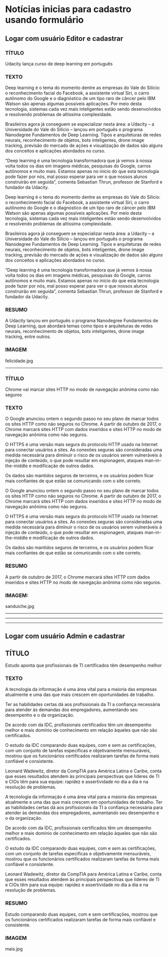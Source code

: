 # Notícias inicias para cadastro usando formulário

## Logar com usuário Editor e cadastrar

### TÍTULO

Udacity lança curso de deep learning em português

### TEXTO

Deep learning é o tema do momento dentre as empresas do Vale do Silício: o reconhecimento facial do Facebook, a assistente virtual Siri, o carro autônomo do Google e o diagnóstico de um tipo raro de câncer pelo IBM Watson são apenas algumas possíveis aplicações. Por meio desta tecnologia, sistemas cada vez mais inteligentes estão sendo desenvolvidos e resolvendo problemas de altíssima complexidade.

Brasileiros agora já conseguem se especializar nesta área: a Udacity – a Universidade do Vale do Silício – lançou em português o programa Nanodegree Fundamentos de Deep Learning. Tipos e arquiteturas de redes neurais, reconhecimento de objetos, bots inteligentes, drone image tracking, previsão do mercado de ações e visualização de dados são alguns dos conceitos e aplicações abordados no curso.

“Deep learning é uma tecnologia transformadora que já vemos à nossa volta todos os dias em imagens médicas, pesquisas do Google, carros autônomos e muito mais. Estamos apenas no início do que esta tecnologia pode fazer por nós, mal posso esperar para ver o que nossos alunos construirão em seguida”, comenta Sebastian Thrun, professor de Stanford e fundador da Udacity.

Deep learning é o tema do momento dentre as empresas do Vale do Silício: o reconhecimento facial do Facebook, a assistente virtual Siri, o carro autônomo do Google e o diagnóstico de um tipo raro de câncer pelo IBM Watson são apenas algumas possíveis aplicações. Por meio desta tecnologia, sistemas cada vez mais inteligentes estão sendo desenvolvidos e resolvendo problemas de altíssima complexidade.

Brasileiros agora já conseguem se especializar nesta área: a Udacity – a Universidade do Vale do Silício – lançou em português o programa Nanodegree Fundamentos de Deep Learning. Tipos e arquiteturas de redes neurais, reconhecimento de objetos, bots inteligentes, drone image tracking, previsão do mercado de ações e visualização de dados são alguns dos conceitos e aplicações abordados no curso.

“Deep learning é uma tecnologia transformadora que já vemos à nossa volta todos os dias em imagens médicas, pesquisas do Google, carros autônomos e muito mais. Estamos apenas no início do que esta tecnologia pode fazer por nós, mal posso esperar para ver o que nossos alunos construirão em seguida”, comenta Sebastian Thrun, professor de Stanford e fundador da Udacity.


### RESUMO

A Udacity lançou em português o programa Nanodegree Fundamentos de Deep Learning, que abordará temas como tipos e arquiteturas de redes neurais, reconhecimento de objetos, bots inteligentes, drone image tracking, entre outros.

### IMAGEM

felicidade.jpg


---


### TÍTULO

Chrome vai marcar sites HTTP no modo de navegação anônima como não seguros

### TEXTO

O Google anunciou ontem o segundo passo no seu plano de marcar todos os sites HTTP como não seguros no Chrome. A partir de outubro de 2017, o Chrome marcará sites HTTP com dados inseridos e sites HTTP no modo de navegação anônima como não seguros.

O HTTPS é uma versão mais segura do protocolo HTTP usado na Internet para conectar usuários a sites. As conexões seguras são consideradas uma medida necessária para diminuir o risco de os usuários serem vulneráveis à injeção de conteúdo, o que pode resultar em espionagem, ataques man-in-the-middle e modificação de outros dados.

Os dados são mantidos seguros de terceiros, e os usuários podem ficar mais confiantes de que estão se comunicando com o site correto.

O Google anunciou ontem o segundo passo no seu plano de marcar todos os sites HTTP como não seguros no Chrome. A partir de outubro de 2017, o Chrome marcará sites HTTP com dados inseridos e sites HTTP no modo de navegação anônima como não seguros.

O HTTPS é uma versão mais segura do protocolo HTTP usado na Internet para conectar usuários a sites. As conexões seguras são consideradas uma medida necessária para diminuir o risco de os usuários serem vulneráveis à injeção de conteúdo, o que pode resultar em espionagem, ataques man-in-the-middle e modificação de outros dados.

Os dados são mantidos seguros de terceiros, e os usuários podem ficar mais confiantes de que estão se comunicando com o site correto.

### RESUMO

A partir de outubro de 2017, o Chrome marcará sites HTTP com dados inseridos e sites HTTP no modo de navegação anônima como não seguros.

### IMAGEM:

sanduiche.jpg

---
---
---

## Logar com usuário Admin e cadastrar

## TÍTULO

Estudo aponta que profissionais de TI certificados têm desempenho melhor

### TEXTO

A tecnologia da informação é uma área vital para a maioria das empresas atualmente e uma das que mais crescem em oportunidades de trabalho. 

Ter as habilidades certas dá aos profissionais da TI a confiança necessária para atender às demandas dos empregadores, aumentando seu desempenho e o da organização.

De acordo com da IDC, profissionais certificados têm um desempenho melhor e mais domínio de conhecimento em relação àqueles que não são certificados.

O estudo da IDC comparando duas equipes, com e sem as certificações, com um conjunto de tarefas específicas e objetivamente mensuráveis, mostrou que os funcionários certificados realizaram tarefas de forma mais confiável e consistente.

Leonard Wadewitz, diretor da CompTIA para América Latina e Caribe, conta que esses resultados atendem às principais perspectivas que líderes de TI e CIOs têm para sua equipe: rapidez e assertividade no dia a dia e na resolução de problemas.

A tecnologia da informação é uma área vital para a maioria das empresas atualmente e uma das que mais crescem em oportunidades de trabalho. Ter as habilidades certas dá aos profissionais da TI a confiança necessária para atender às demandas dos empregadores, aumentando seu desempenho e o da organização.

De acordo com da IDC, profissionais certificados têm um desempenho melhor e mais domínio de conhecimento em relação àqueles que não são certificados.

O estudo da IDC comparando duas equipes, com e sem as certificações, com um conjunto de tarefas específicas e objetivamente mensuráveis, mostrou que os funcionários certificados realizaram tarefas de forma mais confiável e consistente.

Leonard Wadewitz, diretor da CompTIA para América Latina e Caribe, conta que esses resultados atendem às principais perspectivas que líderes de TI e CIOs têm para sua equipe: rapidez e assertividade no dia a dia e na resolução de problemas.


### RESUMO

Estudo comparando duas equipes, com e sem certificações, mostrou que os funcionários certificados realizaram tarefas de forma mais confiável e consistente.

### IMAGEM

mais.jpg
